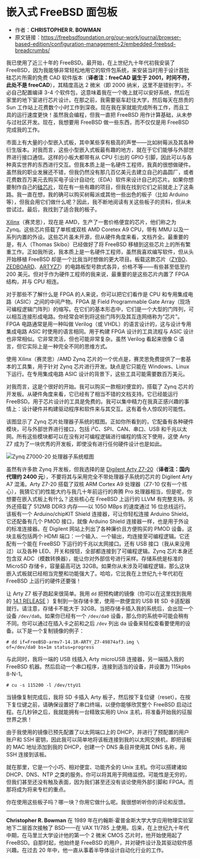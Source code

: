 # 嵌入式 FreeBSD 面包板


- 作者：**CHRISTOPHER R. BOWMAN**
- 原文链接：<https://freebsdfoundation.org/our-work/journal/browser-based-edition/configuration-management-2/embedded-freebsd-breadcrumbs/>

我已使用了近三十年的 FreeBSD。最开始，在上世纪九十年代初我安装了 FreeBSD，因为我能够非常轻松地用它的软件包系统，来安装当时用于设计首批硅芯片所需的免费 CAD 软件版本（**译者注：freeCAD 诞生于 2001，时间不符，此处不是 freeCAD**），其精度高达 2 微米（即 2000 纳米，这里不是错别字）。不必自己配置编译 3-4 个软件包，这意味着我在一个晚上就可以安好系统，然后在家里的地下室进行芯片设计。在那之前，我需要驱车赶往大学，然后每天在昂贵的 Sun 工作站上花费数个小时工作到深夜。现在我在家就能完成所有工作，而且工具的运行速度更快！虽然我会编程，但我一直把 FreeBSD 用作计算基础，从未参与过社区开发。现在，我想要用 FreeBSD 做一些东西，而不仅仅是用 FreeBSD 完成我的工作。

市面上有大量的小型嵌入式板，其中某些享有极高的声誉——比如树莓派及其各种衍生版本。对我而言，这些小型嵌入式板最有趣的地方，就在于它们能够与外部世界进行接口通信。这样的小板大都带有从 CPU 引出的 GPIO 引脚，因此可以与各种真实世界的东西进行交互。但我本质上是一名硬件工程师，我真的很想做硬件。虽然我的职业发展还不错，但我仍然没有那几百亿美元去建立自己的晶圆厂，或者花费数百万美元去购买电子设计自动化（EDA）软件来设计自己的芯片。如果你想要制作自己的[硅芯片](https://developers.google.com/silicon)，现在有一些有趣的项目，但我在找到它们之前就走上了这条路。我一直在想，我的确可以购买树莓派或其他一些出色的板子（比如 Arduino 等），但我会用它们做什么呢？因此，我不断地阅读有关这些板子的资料，但从未尝试过。最后，我找到了适合我的板子。

[Xilinx](https://www.xilinx.com/)（赛灵思），现在是 AMD，生产了一套价格便宜的芯片，他们称之为 Zynq。这些芯片搭载了单核或双核 AMD Coretex A9 CPU，带有 MMU 以及一系列内置的外设。这些芯片虽未开源，但从硬件角度来看，文档齐全。最重要的是，有人（Thomas Skibo）已经做好了将 FreeBSD 移植到这些芯片上的所有繁重工作。正如我所说，我本质上是一名硬件工程师，虽然我喜欢编写软件，但从头开始移植 FreeBSD 却是一个比我当时想做的更大项目。板载这款芯片（[ZYBO](https://digilent.com/shop/zybo-z7-zynq-7000-arm-fpga-soc-development-board/)、[ZEDBOARD](https://digilent.com/shop/arty-z7-zynq-7000-soc-development-board/)、[ARTYZ7](https://digilent.com/shop/zedboard-zynq-7000-arm-fpga-soc-development-board/)）的电路板型号款式各异，价格不等——有些甚至低至约 200 美元。但对于作为硬件工程师的我来说，最重要的是这些芯片内置了 FPGA 结构，并与 CPU 相连。

对于那些不了解什么是 FPGA 的人来说，你可以把它们看作是 CPU 和专用集成电路（ASIC）之间的中间产物。FPGA 是 Field Programmable Gate Array（现场可编程逻辑门阵列）的缩写。在它们的基本形态中，它们是一个大型的门阵列，可以相互连接形成电路。你经常会听到将这些门阵列及其互连网络称为“芯片”。FPGA 电路通常是用一种叫做 Verilog（或 VHDL）的语言设计的，这与设计专用集成电路 ASIC 时使用的语言相同。用于构建 FPGA 设计的工具流程与 ASIC 设计也非常相似。它非常灵活，但也可能非常复杂。虽然 Verilog 看起来很像 C 语言，但它实际上是一种完全不同的思维方式。

使用 Xilinx（赛灵思）/AMD Zynq 芯片的一个优点是，赛灵思免费提供了一套基本的工具集，用于针对 Zynq 芯片进行开发。缺点是它只能在 Windows、Linux 下运行。在专用集成电路 ASIC 设计的背景下，这些工具可能需要数百万美元。

对我而言，这是个很好的开始。我可以购买一款相对便宜的，搭载了 Zynq 芯片的开发板。从硬件角度来看，它已经有了相当不错的文档支持。它已经能运行 FreeBSD。用于芯片设计的工具是免费的。我可以集中精力在我真正感兴趣的事情上：设计硬件并构建驱动程序和软件来与其交互。这有着令人惊叹的可能性。

该图显示了 Zynq 芯片处理器子系统的框图。正如你所看到的，它配备有各种硬件模块，可与外部世界进行接口，包括 i²C、SPI、CAN、串口、USB 和千兆以太网。所有这些模块都可以在没有对可编程逻辑进行编程的情况下使用，这使 Arty Z7 成为了一块优秀的开发板，即使没有进行任何硬件设计也是如此。

![Zynq Z7000-20 处理器子系统框图](https://freebsdfoundation.org/wp-content/uploads/2024/07/zynq-mp-core-dual.png)

虽然有许多款 Zynq 开发板，但我选择的是 [Digilent Arty Z7-20](https://digilent.com/shop/arty-z7-zynq-7000-soc-development-board/)（**译者注：国内代理约 2400 元**），不要将其与采用完全不带处理器子系统的芯片的 Digilent Arty A7 混淆。Arty Z7-20 搭载了双核 ARM Cortex A9 处理器（Z7-10 仅有一个核心），我猜它们的性能大约与我几十年前运行的奔腾 Pro 处理器相当，但是呢，你想要在嵌入式板上有什么？这些核心在 FreeBSD 上运行的 LLVM 有完整支持。另外还搭载了 512MB DDR3 内存——以 1050 MBps 的速度通过 16 位总线运行。该板有一个 Arduino/chipKIT Shield 连接器，可让你轻松连接 Arduino Shield。它还配备有几个 PMOD 接口，就像 Arduino Shield 连接器一样，也是用于外设的标准连接器。在 Digilent 网站上列出了各种廉价且方便购买的 PMOD 设备。这块主板包括两个 HDMI 端口：一个输入、一个输出，均连接至可编程逻辑。它还配有一个能在 FreeBSD 下运行的千兆以太网接口。还有 USB 接口（我从来没用过）以及各种 LED、开关和按钮，全部都连接到了可编程逻辑。Zynq 芯片本身还包含双 ADC（模数转换器），能让你对外部信号进行采样。存储系统是标准的 MicroSD 存储卡，容量最高可达 32GB。如果你从未涉及可编程逻辑，那么这块嵌入式板就已经相当完整和功能强大了。哈哈，它比我在上世纪九十年代初在 FreeBSD 上运行的硬件还要强！

让 Arty Z7 板子跑起来很简单。我用 `dd` 把预构建的镜像（你可以在这里找到我用的 [14.1 RELEASE](http://www.chrisbowman.com/crb/ArtyZ7/images/FreeBSD-armv7-14.1R-ARTY_Z7-10e31f09.img) ）复制到一张存储卡里，使用一款便宜的 USB 转 SD 卡适配器就行。请注意，存储卡不能大于 32GB。当把存储卡插入我的系统后，会出现一个设备 `/dev/da0`。如果你已经有一个 `/dev/da0` 设备，那么你的系统中可能会稍有不同。你可以通过在插入卡之前和之后 `/dev` 列出 da 设备来轻松查看要使用的设备。以下是一个复制镜像的例子：

```
# dd if=FreeBSD-armv7-14.1R-ARTY_Z7-49874af3.img \
of=/dev/da0 bs=1m status=progress
```

与此同时，我将一端的 USB 线插入 Arty microUSB  连接器，另一端插入我的 FreeBSD 机器。然后启动一个串口程序，连接到适当的设备，并设置为 115kpbs 8-N-1。

```
# cu -s 115200 -l /dev/ttyU1
```

当镜像复制完成后，我将 SD 卡插入 Arty 板子，然后按下复位键（reset）。在按下复位键之前，请确保设置好了串口终端，以便你能够欣赏整个 FreeBSD 启动过程。在几秒钟之后，我就能拥有一台精致实用的 Unix 主机，将准备开始我的征服世界之旅！

由于我使用的镜像已预先配置了以太网端口上的 DHCP，并进行了预配置的用户账户和 SSH 密钥，因此我可以简单地将该板连接到我的以太网交换机，即把该板的 MAC 地址添加到我的 DHCP，创建一个 DNS 条目并使用其 DNS 名称，用 SSH 连接到该板。

就在那里，它是一个小巧、相对便宜、功能齐全的 Unix 主机。你可以搭建诸如 DHCP、DNS、NTP 之类的服务。你可以将其用于网络监控。可能性是无穷的，但我们甚至还没有触及表面，因为我们甚至还没有谈论使用外部引脚和 FPGA。而那将成为将来专栏的重点。

你在使用这些板子吗？哪一块？你用它做什么呢。我很想听听你的评论和反馈。

---

**Christopher R. Bowman** 在 1989 年在约翰斯·霍普金斯大学大学应用物理实验室地下二层首次接触了 BSD——在 VAX 11/785 上使用。后来，在上世纪九十年代中期，在马里兰大学设计他的第一个 2 微米 CMOS 芯片时，他开始使用起了 FreeBSD。自那时起，他始终是 FreeBSD 的用户，并对硬件设计及其驱动软件感兴趣。在过去 20 年中，他一直从事着半导体设计自动化行业的工作。
